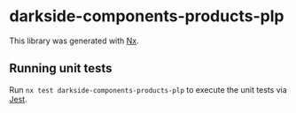 # darkside-components-products-plp

This library was generated with [Nx](https://nx.dev).

## Running unit tests

Run `nx test darkside-components-products-plp` to execute the unit tests via [Jest](https://jestjs.io).
